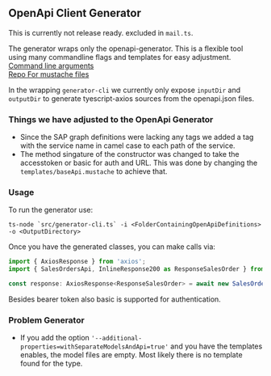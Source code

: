 ## OpenApi Client Generator

This is currently not release ready. excluded in `mail.ts`.

The generator wraps only the openapi-generator.
This is a flexible tool using many commandline flags and templates for easy adjustment.
<br>[Command line arguments](https://github.com/OpenAPITools/openapi-generator#3---usage)
<br>[Repo For mustache files](https://github.com/OpenAPITools/openapi-generator/tree/master/modules/openapi-generator/src/main/resources/typescript-axios)

In the wrapping `generator-cli` we currently only expose `inputDir` and `outputDir` to generate tyescript-axios sources from the openapi.json files.


### Things we have adjusted to the OpenApi Generator
- Since the SAP graph definitions were lacking any tags we added a tag with the service name in camel case to each path of the service.
- The method singature of the constructor was changed to take the accesstoken or basic for auth  and URL.
  This was done by changing the `templates/baseApi.mustache` to achieve that.

### Usage

To run the generator use:

 ```shell script
 ts-node `src/generator-cli.ts` -i <FolderContainingOpenApiDefinitions> -o <OutputDirectory>
```

Once you have the generated classes, you can make calls via:
```typescript
import { AxiosResponse } from 'axios';
import { SalesOrdersApi, InlineResponse200 as ResponseSalesOrder } from 'generated/sales-orders';

const response: AxiosResponse<ResponseSalesOrder> = await new SalesOrdersApi({ accessToken, basePath }).getSalesOrders()
```

Besides bearer token also basic is supported for authentication.

### Problem Generator

- If you add the option `'--additional-properties=withSeparateModelsAndApi=true'`
and you have the templates enables, the model files are empty. Most likely there is no template found for the type.
